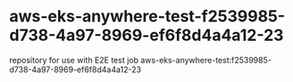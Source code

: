 # aws-eks-anywhere-test-f2539985-d738-4a97-8969-ef6f8d4a4a12-23
repository for use with E2E test job aws-eks-anywhere-test:f2539985-d738-4a97-8969-ef6f8d4a4a12-23
